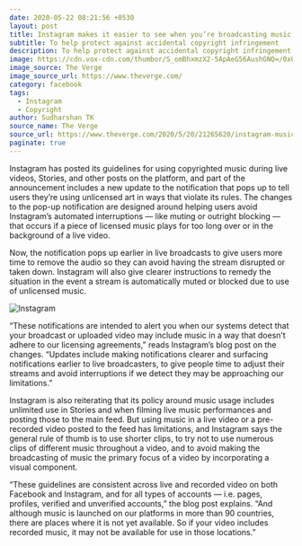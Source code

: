 ```yaml
---
date: 2020-05-22 08:21:56 +0530
layout: post
title: Instagram makes it easier to see when you’re broadcasting music you can’t use
subtitle: To help protect against accidental copyright infringement
description: To help protect against accidental copyright infringement
image: https://cdn.vox-cdn.com/thumbor/S_omBhxmzX2-5ApAeG56AushGNQ=/0x0:2040x1360/920x613/filters:focal(857x517:1183x843):format(webp)/cdn.vox-cdn.com/uploads/chorus_image/image/66824391/acastro_190919_1777_instagram_0001.0.0.jpg
image_source: The Verge
image_source_url: https://www.theverge.com/
category: facebook
tags:
  - Instagram
  - Copyright
author: Sudharshan TK
source_name: The Verge
source_url: https://www.theverge.com/2020/5/20/21265620/instagram-music-copyright-notification-licensed-update-guidelines
paginate: true
---
```

Instagram has posted its guidelines for using copyrighted music during live videos, Stories, and other posts on the platform, and part of the announcement includes a new update to the notification that pops up to tell users they’re using unlicensed art in ways that violate its rules. The changes to the pop-up notification are designed around helping users avoid Instagram’s automated interruptions — like muting or outright blocking — that occurs if a piece of licensed music plays for too long over or in the background of a live video.

Now, the notification pops up earlier in live broadcasts to give users more time to remove the audio so they can avoid having the stream disrupted or taken down. Instagram will also give clearer instructions to remedy the situation in the event a stream is automatically muted or blocked due to use of unlicensed music.

![Instagram](https://cdn.vox-cdn.com/thumbor/-fwCAp2MntsoTsphyicvYfpTUaE=/0x0:604x582/920x0/filters:focal(0x0:604x582):format(webp):no_upscale()/cdn.vox-cdn.com/uploads/chorus_asset/file/19990761/instagram_notification_final.jpg)

“These notifications are intended to alert you when our systems detect that your broadcast or uploaded video may include music in a way that doesn’t adhere to our licensing agreements,” reads Instagram’s blog post on the changes. “Updates include making notifications clearer and surfacing notifications earlier to live broadcasters, to give people time to adjust their streams and avoid interruptions if we detect they may be approaching our limitations.”

Instagram is also reiterating that its policy around music usage includes unlimited use in Stories and when filming live music performances and posting those to the main feed. But using music in a live video or a pre-recorded video posted to the feed has limitations, and Instagram says the general rule of thumb is to use shorter clips, to try not to use numerous clips of different music throughout a video, and to avoid making the broadcasting of music the primary focus of a video by incorporating a visual component.

“These guidelines are consistent across live and recorded video on both Facebook and Instagram, and for all types of accounts — i.e. pages, profiles, verified and unverified accounts,” the blog post explains. “And although music is launched on our platforms in more than 90 countries, there are places where it is not yet available. So if your video includes recorded music, it may not be available for use in those locations.”